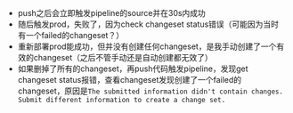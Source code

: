 - push之后会立即触发pipeline的source并在30s内成功
- 随后触发prod，失败了，因为check changeset status错误（可能因为当时有一个failed的changeset？）
- 重新部署prod能成功，但并没有创建任何changeset，是我手动创建了一个有效的changeset（之后不管手动还是自动创建都无效了）
- 如果删掉了所有的changeset，再push代码触发pipeline，发现get changeset status报错，查看changeset发现创建了一个failed的changeset，原因是`The submitted information didn't contain changes. Submit different information to create a change set.`